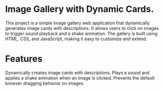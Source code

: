 # Image Gallery with Dynamic Cards.

This project is a simple image gallery web application that dynamically generates image cards with descriptions. It allows users to click on images to trigger sound playback and a shake animation. The gallery is built using HTML, CSS, and JavaScript, making it easy to customize and extend.

# Features

Dynamically creates image cards with descriptions.
Plays a sound and applies a shake animation when an image is clicked.
Prevents the default browser dragging behavior on images.
